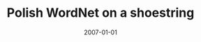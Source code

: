 ---
# Documentation: https://wowchemy.com/docs/managing-content/

title: Polish WordNet on a shoestring
subtitle: ''
summary: ''
authors:
- Magdalena Derwojedowa
- piasecki
- Stanisław Szpakowicz
- Magdalena Zawisławska
tags: []
categories: []
date: '2007-01-01'
lastmod: 2022-10-07T05:09:40Z
featured: false
draft: false

# Featured image
# To use, add an image named `featured.jpg/png` to your page's folder.
# Focal points: Smart, Center, TopLeft, Top, TopRight, Left, Right, BottomLeft, Bottom, BottomRight.
image:
  caption: ''
  focal_point: ''
  preview_only: false

# Projects (optional).
#   Associate this post with one or more of your projects.
#   Simply enter your project's folder or file name without extension.
#   E.g. `projects = ["internal-project"]` references `content/project/deep-learning/index.md`.
#   Otherwise, set `projects = []`.
projects: []
publishDate: '2022-10-07T05:09:39.415681Z'
publication_types:
- '1'
abstract: ''
publication: '*Data structures for linguistic resources and applications. Proceedings
  of the Biennial GLDV Conference 2007, Tubingen, April 11-13, 2007*'
---